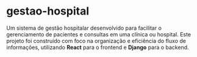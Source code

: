 # gestao-hospital
Um sistema de gestão hospitalar desenvolvido para facilitar o gerenciamento de pacientes e consultas em uma clínica ou hospital. Este projeto foi construído com foco na organização e eficiência do fluxo de informações, utilizando **React** para o frontend e **Django** para o backend.
